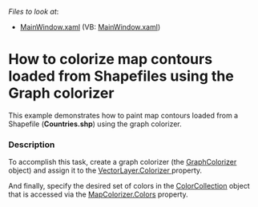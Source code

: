 <!-- default file list -->
*Files to look at*:

* [MainWindow.xaml](./CS/GraphColorizer/MainWindow.xaml) (VB: [MainWindow.xaml](./VB/GraphColorizer/MainWindow.xaml))
<!-- default file list end -->
# How to colorize map contours loaded from Shapefiles using the Graph colorizer


<p>This example demonstrates how to paint map contours loaded from a Shapefile  (<strong>Countries.shp</strong>) using the graph colorizer. </p>


<h3>Description</h3>

<p>To accomplish this task, create a graph colorizer (the <a href="http://documentation.devexpress.com/#WPF/clsDevExpressXpfMapGraphColorizertopic"><u>GraphColorizer</u></a> object) and assign it to the <a href="https://documentation.devexpress.com/#WPF/DevExpressXpfMapVectorLayer_Colorizertopic">VectorLayer.Colorizer</a><u> </u> property.</p>
<p>And finally, specify the desired set of colors in the <a href="http://documentation.devexpress.com/#WPF/clsDevExpressXpfChartsColorCollectiontopic"><u>ColorCollection</u></a> object that is accessed via the <a href="http://documentation.devexpress.com/#WPF/DevExpressXpfMapMapColorizer_Colorstopic"><u>MapColorizer.Colors</u></a> property.</p>

<br/>


